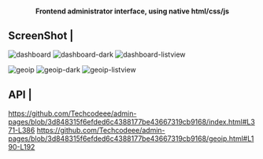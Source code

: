 <div align="center">


#### Frontend administrator interface, using native html/css/js

</div>

## ScreenShot |
![dashboard](screenshots/dashboard-dark.PNG)
![dashboard-dark](screenshots/dashboard.png)
![dashboard-listview](screenshots/dashboard-listview.png)

![geoip](screenshots/geoip.PNG)
![geoip-dark](screenshots/geoip-dark.PNG)
![geoip-listview](screenshots/geoip-listview.PNG)

## API |

https://github.com/Techcodeee/admin-pages/blob/3d848315f6efded6c4388177be43667319cb9168/index.html#L371-L386
https://github.com/Techcodeee/admin-pages/blob/3d848315f6efded6c4388177be43667319cb9168/geoip.html#L190-L192
